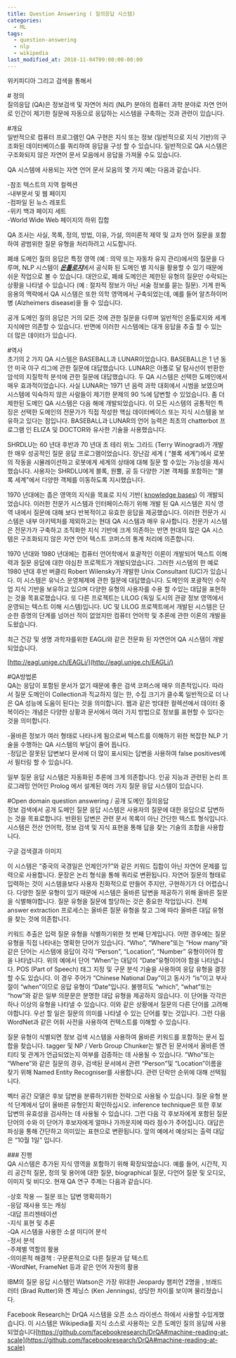 ```yaml
---
title: Question Answering ( 질의응답 시스템) 
categories:
  - ML
tags:
  - question-answering
  - nlp
  - wikipedia
last_modified_at: 2018-11-04T09:00:00-00:00
---
```



위키피디아 그리고 검색을 통해서

\# 정의  
질의응답 (QA)은 정보검색 및 자연어 처리 (NLP) 분야의 컴퓨터 과학 분야로 자연 언어로 인간이 제기한 질문에 자동으로 응답하는 시스템을 구축하는 것과 관련이 있습니다.

#개요  
일반적으로 컴퓨터 프로그램인 QA 구현은 지식 또는 정보 (일반적으로 지식 기반)의 구조화된 데이터베이스를 쿼리하여 응답을 구성 할 수 있습니다. 일반적으로 QA 시스템은 구조화되지 않은 자연어 문서 모음에서 응답을 가져올 수도 있습니다.

QA 시스템에 사용되는 자연 언어 문서 모음의 몇 가지 예는 다음과 같습니다.

\-참조 텍스트의 지역 컬렉션  
\-내부문서 및 웹 페이지  
\-컴파일 된 뉴스 레포트  
\-위키 백과 페이지 세트  
\-World Wide Web 페이지의 하위 집합

QA 조사는 사실, 목록, 정의, 방법, 이유, 가설, 의미론적 제약 및 교차 언어 질문을 포함하여 광범위한 질문 유형을 처리하려고 시도합니다.

폐쇄 도메인 질의 응답은 특정 영역 (예 : 의약 또는 자동차 유지 관리)에서의 질문을 다루며, NLP 시스템이 [**_온톨로지_**](https://ko.wikipedia.org/wiki/%EC%98%A8%ED%86%A8%EB%A1%9C%EC%A7%80)에서 공식화 된 도메인 별 지식을 활용할 수 있기 때문에 쉬운 작업으로 볼 수 있습니다. 대안으로, 폐쇄 도메인은 제한된 유형의 질문만 수락되는 상황을 나타낼 수 있습니다 (예 : 절차적 정보가 아닌 서술 정보를 묻는 질문). 기계 판독 응용의 맥락에서 QA 시스템은 또한 의학 영역에서 구축되었는데, 예를 들어 알츠하이머 병 (Alzheimers disease)을 들 수 있습니다.

공개 도메인 질의 응답은 거의 모든 것에 관한 질문을 다루며 일반적인 온톨로지와 세계 지식에만 의존할 수 있습니다. 반면에 이러한 시스템에는 대개 응답을 추출 할 수 있는 더 많은 데이터가 있습니다.

#역사  
초기의 2 가지 QA 시스템은 BASEBALL과 LUNAR이었습니다. BASEBALL은 1 년 동안 미국 야구 리그에 관한 질문에 대답했습니다. LUNAR은 아폴로 달 탐사선이 반환한 암석의 지질학적 분석에 관한 질문에 대답했습니다. 두 QA 시스템은 선택한 도메인에서 매우 효과적이었습니다. 사실 LUNAR는 1971 년 음력 과학 대회에서 시범을 보였으며 시스템에 익숙하지 않은 사람들이 제기한 문제의 90 %에 답변할 수 있었습니다. 좀 더 제한된 도메인 QA 시스템은 다음 해에 개발되었습니다. 이 모든 시스템의 공통적인 특징은 선택한 도메인의 전문가가 직접 작성한 핵심 데이터베이스 또는 지식 시스템을 보유하고 있다는 점입니다. BASEBALL과 LUNAR의 언어 능력은 최초의 chatterbot 프로그램 인 ELIZA 및 DOCTOR와 유사한 기술을 사용했습니다.

SHRDLU는 60 년대 후반과 70 년대 초 테리 위노 그라드 (Terry Winograd)가 개발 한 매우 성공적인 질문 응답 프로그램이었습니다. 장난감 세계 ( “블록 세계”)에서 로봇의 작동을 시뮬레이션하고 로봇에게 세계의 상태에 대해 질문 할 수있는 가능성을 제시했습니다. 사용자는 SHRDLU에게 블록, 원뿔, 공 등 다양한 기본 객체를 포함하는 “블록 세계”에서 다양한 객체를 이동하도록 지시했습니다.

1970 년대에는 좁은 영역의 지식을 목표로 지식 기반( [knowledge bases](https://en.wikipedia.org/wiki/Knowledge_base)) 이 개발되었습니다. 이러한 전문가 시스템과 인터페이스하기 위해 개발 된 QA 시스템은 지식 영역 내에서 질문에 대해 보다 반복적이고 유효한 응답을 제공했습니다. 이러한 전문가 시스템은 내부 아키텍처를 제외하고는 현대 QA 시스템과 매우 유사합니다. 전문가 시스템은 전문가가 구축하고 조직화한 지식 기반에 크게 의존하는 반면 현대의 많은 QA 시스템은 구조화되지 않은 자연 언어 텍스트 코퍼스의 통계 처리에 의존합니다.

1970 년대와 1980 년대에는 컴퓨터 언어학에서 포괄적인 이론이 개발되어 텍스트 이해력과 질문 응답에 대한 야심찬 프로젝트가 개발되었습니다. 그러한 시스템의 한 예로 1980 년대 후반 버클리 Robert Wilensky가 개발한 Unix Consultant (UC)가 있습니다. 이 시스템은 유닉스 운영체제에 관한 질문에 대답했습니다. 도메인의 포괄적인 수작업 지식 기반을 보유하고 있으며 다양한 유형의 사용자를 수용 할 수있는 대답을 표현하는 것을 목표로했습니다. 또 다른 프로젝트는 LILOG (독일 도시의 관광 정보 영역에서 운영되는 텍스트 이해 시스템)입니다. UC 및 LILOG 프로젝트에서 개발된 시스템은 단순한 증명의 단계를 넘어선 적이 없었지만 컴퓨터 언어학 및 추론에 관한 이론의 개발을 도왔습니다.

최근 건강 및 생명 과학자를위한 EAGLi와 같은 전문화 된 자연언어 QA 시스템이 개발되었습니다.

[http://eagl.unige.ch/EAGLi/](http://eagl.unige.ch/EAGLi/)

#QA방법론  
QA는 응답이 포함된 문서가 없기 때문에 좋은 검색 코퍼스에 매우 의존적입니다. 따라서 질문 도메인이 Collection과 직교하지 않는 한, 수집 크기가 클수록 일반적으로 더 나은 QA 성능에 도움이 된다는 것을 의미합니다. 웹과 같은 방대한 컬렉션에서 데이터 중복이라는 개념은 다양한 상황과 문서에서 여러 가지 방법으로 정보를 표현할 수 있다는 것을 의미합니다.

\-올바른 정보가 여러 형태로 나타나게 됨으로써 텍스트를 이해하기 위한 복잡한 NLP 기술을 수행하는 QA 시스템의 부담이 줄어 듭니다.  
\-정답은 잘못된 답변보다 문서에 더 많이 표시되는 답변을 사용하여 false positives에서 필터링 할 수 있습니다.

일부 질문 응답 시스템은 자동화된 추론에 크게 의존합니다. 인공 지능과 관련된 논리 프로그래밍 언어인 Prolog 에서 설계된 여러 가지 질문 응답 시스템이 있습니다.

#Open domain question answering / 공개 도메인 질의응답  
정보 검색에서 공개 도메인 질문 응답 시스템은 사용자의 질문에 대한 응답으로 답변하는 것을 목표로합니다. 반환된 답변은 관련 문서 목록이 아닌 간단한 텍스트 형식입니다. 시스템은 전산 언어학, 정보 검색 및 지식 표현을 통해 답을 찾는 기술의 조합을 사용합니다.

구글 검색결과 이미지

이 시스템은 “중국의 국경일은 언제인가?”와 같은 키워드 집합이 아닌 자연어 문제를 입력으로 사용합니다. 문장은 논리 형식을 통해 쿼리로 변환됩니다. 자연어 질문의 형태로 입력하는 것이 시스템을보다 사용자 친화적으로 만들어 주지만, 구현하기가 더 어렵습니다. 다양한 질문 유형이 있기 때문에 시스템은 올바른 답변을 제공하기 위해 올바른 질문을 식별해야합니다. 질문 유형을 질문에 할당하는 것은 중요한 작업입니다. 전체 answer extraction 프로세스는 올바른 질문 유형을 찾고 그에 따라 올바른 대답 유형을 찾는 것에 의존합니다.

키워드 추출은 입력 질문 유형을 식별하기위한 첫 번째 단계입니다. 어떤 경우에는 질문 유형을 직접 나타내는 명확한 단어가 있습니다. “Who”, “Where”또는 “How many”와 같은 단어는 시스템에 응답이 각각 “Person”, “Location”, “Number” 유형이어야 함을 나타냅니다. 위의 예에서 단어 “When”는 대답이 “Date”유형이어야 함을 나타냅니다. POS (Part of Speech) 태그 지정 및 구문 분석 기술을 사용하여 응답 유형을 결정할 수도 있습니다. 이 경우 주어가 “Chinese National Day”이고 동사가 “is”이고 부사절이 “when”이므로 응답 유형이 “Date”입니다. 불행히도 “which”, “what”또는 “how”와 같은 일부 의문문은 분명한 대답 유형을 제공하지 않습니다. 이 단어들 각각은 하나 이상의 유형을 나타낼 수 있습니다. 이와 같은 상황에서 질문의 다른 단어를 고려해야합니다. 우선 할 일은 질문의 의미를 나타낼 수 있는 단어를 찾는 것입니다. 그런 다음 WordNet과 같은 어휘 사전을 사용하여 컨텍스트를 이해할 수 있습니다.

질문 유형이 식별되면 정보 검색 시스템을 사용하여 올바른 키워드를 포함하는 문서 집합을 찾습니다. tagger 및 NP / Verb Group Chunker는 발견 된 문서에서 올바른 엔티티 및 관계가 언급되었는지 여부를 검증하는 데 사용될 수 있습니다. “Who”또는 “Where”와 같은 질문의 경우, 검색된 문서에서 관련 “Person”및 “Location”이름을 찾기 위해 Named Entity Recogniser를 사용합니다. 관련 단락만 순위에 대해 선택됩니다.

벡터 공간 모델은 후보 답변을 분류하기위한 전략으로 사용될 수 있습니다. 질문 유형 분석 단계에서 답이 올바른 유형인지 확인하십시오. inference technique은 또한 후보 답변의 유효성을 검사하는 데 사용될 수 있습니다. 그런 다음 각 후보자에게 포함된 질문 단어의 수와 이 단어가 후보자에게 얼마나 가까운지에 따라 점수가 주어집니다. 대답은 파싱을 통해 간단하고 의미있는 표현으로 변환됩니다. 앞의 예에서 예상되는 출력 대답은 “10월 1일” 입니다.

\### 진행  
QA 시스템은 추가된 지식 영역을 포함하기 위해 확장되었습니다. 예를 들어, 시간적, 지리 공간적 질문, 정의 및 용어에 대한 질문, biographical 질문, 다언어 질문 및 오디오, 이미지 및 비디오. 현재 QA 연구 주제는 다음과 같습니다.

\-상호 작용 — 질문 또는 답변 명확히하기  
\-응답 재사용 또는 캐싱  
\-대답 프리젠테이션  
\-지식 표현 및 추론  
\-QA 시스템을 사용한 소셜 미디어 분석  
\-정서 분석  
\-주제별 역할의 활용  
\-의미론적 해결책 : 구문론적으로 다른 질문과 답 텍스트  
\-WordNet, FrameNet 등과 같은 언어 자원의 활용

IBM의 질문 응답 시스템인 Watson은 가장 위대한 Jeopardy 챔피언 2명을 , 브래드 러터 (Brad Rutter)와 켄 제닝스 (Ken Jennings), 상당한 차이를 보이며 물리쳤습니다.

Facebook Research는 DrQA 시스템을 오픈 소스 라이센스 하에서 사용할 수있게했습니다. 이 시스템은 Wikipedia를 지식 소스로 사용하는 오픈 도메인 질의 응답에 사용되었습니다[https://github.com/facebookresearch/DrQA#machine-reading-at-scale](https://github.com/facebookresearch/DrQA#machine-reading-at-scale)
